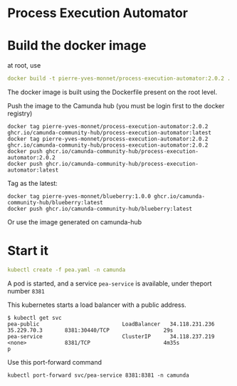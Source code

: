 # Process Execution Automator

# Build the docker image

at root, use 
````yaml
docker build -t pierre-yves-monnet/process-execution-automator:2.0.2 .
````

The docker image is built using the Dockerfile present on the root level.



Push the image to the Camunda hub (you must be login first to the docker registry)

````
docker tag pierre-yves-monnet/process-execution-automator:2.0.2 ghcr.io/camunda-community-hub/process-execution-automator:latest
docker tag pierre-yves-monnet/process-execution-automator:2.0.2 ghcr.io/camunda-community-hub/process-execution-automator:2.0.2
docker push ghcr.io/camunda-community-hub/process-execution-automator:2.0.2
docker push ghcr.io/camunda-community-hub/process-execution-automator:latest
````


Tag as the latest:
````
docker tag pierre-yves-monnet/blueberry:1.0.0 ghcr.io/camunda-community-hub/blueberry:latest
docker push ghcr.io/camunda-community-hub/blueberry:latest
````



Or use the image generated on camunda-hub

# Start it

````yaml
kubectl create -f pea.yaml -n camunda
````

A pod is started, and a service `pea-service` is available, under theport number `8381`

This kubernetes starts a load balancer with a public address.
````shell
$ kubectl get svc
pea-public                          LoadBalancer   34.118.231.236   35.229.70.3       8381:30440/TCP                 29s
pea-service                         ClusterIP      34.118.237.219   <none>            8381/TCP                       4m35s
p
````
Use this port-forward command

````shell
kubectl port-forward svc/pea-service 8381:8381 -n camunda
````
